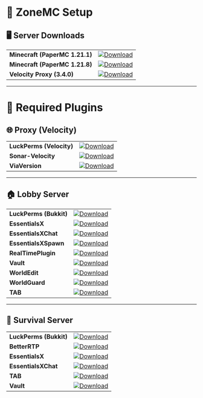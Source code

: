 # 🧩 ZoneMC Setup

## 🖥️ Server Downloads

<table>
<tr>
<td><strong>Minecraft (PaperMC 1.21.1)</strong></td>
<td><a href="https://papermc.io/downloads/all?project=paper"><img src="https://img.shields.io/badge/Download-5865F2?style=for-the-badge&logo=download&logoColor=white" alt="Download"></a></td>
</tr>
<tr>
<td><strong>Minecraft (PaperMC 1.21.8)</strong></td>
<td><a href="https://papermc.io/downloads/all?project=paper"><img src="https://img.shields.io/badge/Download-5865F2?style=for-the-badge&logo=download&logoColor=white" alt="Download"></a></td>
</tr>
<tr>
<td><strong>Velocity Proxy (3.4.0)</strong></td>
<td><a href="https://papermc.io/downloads/velocity"><img src="https://img.shields.io/badge/Download-5865F2?style=for-the-badge&logo=download&logoColor=white" alt="Download"></a></td>
</tr>
</table>

---

# 🔌 Required Plugins

## 🌐 Proxy (Velocity)

<table>
<tr>
<td><strong>LuckPerms (Velocity)</strong></td>
<td><a href="https://download.luckperms.net/1606/velocity/LuckPerms-Velocity-5.5.17.jar"><img src="https://img.shields.io/badge/Download-5865F2?style=for-the-badge&logo=download&logoColor=white" alt="Download"></a></td>
</tr>
<tr>
<td><strong>Sonar-Velocity</strong></td>
<td><a href="https://www.spigotmc.org/resources/sonar-velocity.107264/"><img src="https://img.shields.io/badge/Download-5865F2?style=for-the-badge&logo=download&logoColor=white" alt="Download"></a></td>
</tr>
<tr>
<td><strong>ViaVersion</strong></td>
<td><a href="https://cdn.modrinth.com/data/P1OZGk5p/versions/sVahWBKF/ViaVersion-5.5.1.jar"><img src="https://img.shields.io/badge/Download-5865F2?style=for-the-badge&logo=download&logoColor=white" alt="Download"></a></td>
</tr>
</table>

---

## 🏠 Lobby Server

<table>
<tr>
<td><strong>LuckPerms (Bukkit)</strong></td>
<td><a href="https://download.luckperms.net/1606/bukkit/loader/LuckPerms-Bukkit-5.5.17.jar"><img src="https://img.shields.io/badge/Download-5865F2?style=for-the-badge&logo=download&logoColor=white" alt="Download"></a></td>
</tr>
<tr>
<td><strong>EssentialsX</strong></td>
<td><a href="https://release-assets.githubusercontent.com/github-production-release-asset/33965866/03f261c3-f583-4b3d-b1d4-e75877afb2cb?sp=r&sv=2018-11-09&sr=b&spr=https&se=2025-10-11T23%3A58%3A57Z&rscd=attachment%3B+filename%3DEssentialsX-2.21.2.jar&rsct=application%2Foctet-stream&skoid=96c2d410-5711-43a1-aedd-ab1947aa7ab0&sktid=398a6654-997b-47e9-b12b-9515b896b4de&skt=2025-10-11T22%3A58%3A20Z&ske=2025-10-11T23%3A58%3A57Z&sks=b&skv=2018-11-09&sig=Wxf63nNC%2FmijW%2BB%2FGBFOI2wVDCOXw6gB5x1mVY3jz2g%3D"><img src="https://img.shields.io/badge/Download-5865F2?style=for-the-badge&logo=download&logoColor=white" alt="Download"></a></td>
</tr>
<tr>
<td><strong>EssentialsXChat</strong></td>
<td><a href="https://release-assets.githubusercontent.com/github-production-release-asset/33965866/4cccbedf-5b8f-4436-a582-4044b85075ad?sp=r&sv=2018-11-09&sr=b&spr=https&se=2025-10-11T23%3A48%3A15Z&rscd=attachment%3B+filename%3DEssentialsXChat-2.21.2.jar&rsct=application%2Foctet-stream&skoid=96c2d410-5711-43a1-aedd-ab1947aa7ab0&sktid=398a6654-997b-47e9-b12b-9515b896b4de&skt=2025-10-11T22%3A47%3A55Z&ske=2025-10-11T23%3A48%3A15Z&sks=b&skv=2018-11-09&sig=G5W962JgMi5NbeMR8W4o0KATbXursSXOfNypvigXbeg%3D"><img src="https://img.shields.io/badge/Download-5865F2?style=for-the-badge&logo=download&logoColor=white" alt="Download"></a></td>
</tr>
<tr>
<td><strong>EssentialsXSpawn</strong></td>
<td><a href="https://release-assets.githubusercontent.com/github-production-release-asset/33965866/f4435dd5-35c8-4169-ba87-d7561eea0eb4?sp=r&sv=2018-11-09&sr=b&spr=https&se=2025-10-11T23%3A50%3A24Z&rscd=attachment%3B+filename%3DEssentialsXSpawn-2.21.2.jar&rsct=application%2Foctet-stream&skoid=96c2d410-5711-43a1-aedd-ab1947aa7ab0&sktid=398a6654-997b-47e9-b12b-9515b896b4de&skt=2025-10-11T22%3A50%3A10Z&ske=2025-10-11T23%3A50%3A24Z&sks=b&skv=2018-11-09&sig=L6a3B7PUvI8%2BhUbDxSNkZuHyBASWUrQgYihBsHtHge8%3D"><img src="https://img.shields.io/badge/Download-5865F2?style=for-the-badge&logo=download&logoColor=white" alt="Download"></a></td>
</tr>
<tr>
<td><strong>RealTimePlugin</strong></td>
<td><a href="https://www.spigotmc.org/resources/real-time-plugin.69545/download?version=488487"><img src="https://img.shields.io/badge/Download-5865F2?style=for-the-badge&logo=download&logoColor=white" alt="Download"></a></td>
</tr>
<tr>
<td><strong>Vault</strong></td>
<td><a href="https://www.spigotmc.org/resources/vault.34315/download?version=344916"><img src="https://img.shields.io/badge/Download-5865F2?style=for-the-badge&logo=download&logoColor=white" alt="Download"></a></td>
</tr>
<tr>
<td><strong>WorldEdit</strong></td>
<td><a href="https://cdn.modrinth.com/data/1u6JkXh5/versions/Bu1zaaoc/worldedit-bukkit-7.3.9.jar"><img src="https://img.shields.io/badge/Download-5865F2?style=for-the-badge&logo=download&logoColor=white" alt="Download"></a></td>
</tr>
<tr>
<td><strong>WorldGuard</strong></td>
<td><a href="https://cdn.modrinth.com/data/DKY9btbd/versions/J66QOTLZ/worldguard-bukkit-7.0.12-dist.jar"><img src="https://img.shields.io/badge/Download-5865F2?style=for-the-badge&logo=download&logoColor=white" alt="Download"></a></td>
</tr>
<tr>
<td><strong>TAB</strong></td>
<td><a href="https://www.spigotmc.org/resources/tab-1-7-x-1-21-10.57806/download?version=610153"><img src="https://img.shields.io/badge/Download-5865F2?style=for-the-badge&logo=download&logoColor=white" alt="Download"></a></td>
</tr>
</table>

---

## 🌲 Survival Server

<table>
<tr>
<td><strong>LuckPerms (Bukkit)</strong></td>
<td><a href="https://download.luckperms.net/1606/bukkit/loader/LuckPerms-Bukkit-5.5.17.jar"><img src="https://img.shields.io/badge/Download-5865F2?style=for-the-badge&logo=download&logoColor=white" alt="Download"></a></td>
</tr>
<tr>
<td><strong>BetterRTP</strong></td>
<td><a href="https://www.spigotmc.org/resources/better-rtp-random-wild-teleport.36081/"><img src="https://img.shields.io/badge/Download-5865F2?style=for-the-badge&logo=download&logoColor=white" alt="Download"></a></td>
</tr>
<tr>
<td><strong>EssentialsX</strong></td>
<td><a href="https://release-assets.githubusercontent.com/github-production-release-asset/33965866/03f261c3-f583-4b3d-b1d4-e75877afb2cb?sp=r&sv=2018-11-09&sr=b&spr=https&se=2025-10-11T23%3A58%3A57Z&rscd=attachment%3B+filename%3DEssentialsX-2.21.2.jar&rsct=application%2Foctet-stream&skoid=96c2d410-5711-43a1-aedd-ab1947aa7ab0&sktid=398a6654-997b-47e9-b12b-9515b896b4de&skt=2025-10-11T22%3A58%3A20Z&ske=2025-10-11T23%3A58%3A57Z&sks=b&skv=2018-11-09&sig=Wxf63nNC%2FmijW%2BB%2FGBFOI2wVDCOXw6gB5x1mVY3jz2g%3D"><img src="https://img.shields.io/badge/Download-5865F2?style=for-the-badge&logo=download&logoColor=white" alt="Download"></a></td>
</tr>
<tr>
<td><strong>EssentialsXChat</strong></td>
<td><a href="https://release-assets.githubusercontent.com/github-production-release-asset/33965866/4cccbedf-5b8f-4436-a582-4044b85075ad?sp=r&sv=2018-11-09&sr=b&spr=https&se=2025-10-11T23%3A48%3A15Z&rscd=attachment%3B+filename%3DEssentialsXChat-2.21.2.jar&rsct=application%2Foctet-stream&skoid=96c2d410-5711-43a1-aedd-ab1947aa7ab0&sktid=398a6654-997b-47e9-b12b-9515b896b4de&skt=2025-10-11T22%3A47%3A55Z&ske=2025-10-11T23%3A48%3A15Z&sks=b&skv=2018-11-09&sig=G5W962JgMi5NbeMR8W4o0KATbXursSXOfNypvigXbeg%3D"><img src="https://img.shields.io/badge/Download-5865F2?style=for-the-badge&logo=download&logoColor=white" alt="Download"></a></td>
</tr>
<tr>
<td><strong>TAB</strong></td>
<td><a href="https://www.spigotmc.org/resources/tab-1-7-x-1-21-10.57806/download?version=610153"><img src="https://img.shields.io/badge/Download-5865F2?style=for-the-badge&logo=download&logoColor=white" alt="Download"></a></td>
</tr>
<tr>
<td><strong>Vault</strong></td>
<td><a href="https://www.spigotmc.org/resources/vault.34315/download?version=344916"><img src="https://img.shields.io/badge/Download-5865F2?style=for-the-badge&logo=download&logoColor=white" alt="Download"></a></td>
</tr>
</table>
